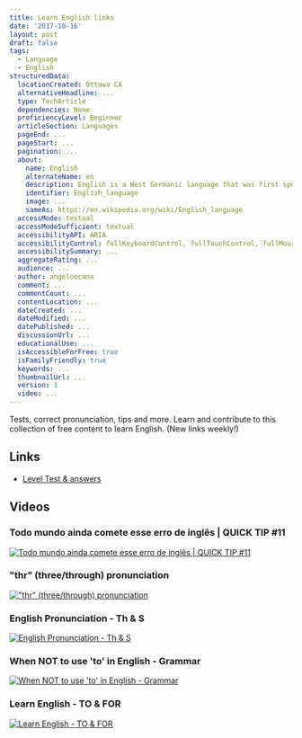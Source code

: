 ```yaml
---
title: Learn English links
date: '2017-10-16'
layout: post
draft: false
tags:
  - Language
  - English
structuredData:
  locationCreated: Ottawa CA
  alternativeHeadline: ...
  type: TechArticle  
  dependencies: None
  proficiencyLevel: Beginner
  articleSection: Languages
  pageEnd: ...
  pageStart: ...
  pagination: ...
  about:
    name: English
    alternateName: en
    description: English is a West Germanic language that was first spoken in early medieval England and is now a global lingua franca.
    identifier: English_language
    image: ...
    sameAs: https://en.wikipedia.org/wiki/English_language
  accessMode: textual
  accessModeSufficient: textual
  accessibilityAPI: ARIA
  accessibilityControl: fullKeyboardControl, fullTouchControl, fullMouseControl
  accessibilitySummary: ...
  aggregateRating: ...
  audience: ...
  author: angeloocana
  comment: ...
  commentCount: ...
  contentLocation: ...
  dateCreated: ...
  dateModified: ...
  datePublished: ...
  discussionUrl: ...
  educationalUse: ...
  isAccessibleForFree: true
  isFamilyFriendly: true
  keywords: ...
  thumbnailUrl: ...
  version: 1
  video: ...
---
```


Tests, correct pronunciation, tips and more. Learn and contribute to this collection of free content to learn English. (New links weekly!)


## Links
  - [Level Test & answers](http://www.englishjet.com/english_courses_files/test_level_answers.asp)

## Videos

### Todo mundo ainda comete esse erro de inglês | QUICK TIP #11
[![Todo mundo ainda comete esse erro de inglês | QUICK TIP #11](https://img.youtube.com/vi/9qqPJgKoRtg/0.jpg)](https://www.youtube.com/watch?v=9qqPJgKoRtg)

### "thr" (three/through) pronunciation
[!["thr" (three/through) pronunciation](https://img.youtube.com/vi/K-7G4g6OSrU/0.jpg)](https://www.youtube.com/watch?v=K-7G4g6OSrU)

### English Pronunciation - Th & S
[![English Pronunciation - Th & S](https://img.youtube.com/vi/LTIGndXwCXk/0.jpg)](https://www.youtube.com/watch?v=LTIGndXwCXk)

### When NOT to use 'to' in English - Grammar
[![When NOT to use 'to' in English - Grammar](https://img.youtube.com/vi/E4OkbPN4z7o/0.jpg)](https://www.youtube.com/watch?v=E4OkbPN4z7o)

### Learn English - TO & FOR
[![Learn English - TO & FOR](https://img.youtube.com/vi/moynYBNHarg/0.jpg)](https://www.youtube.com/watch?v=moynYBNHarg)
